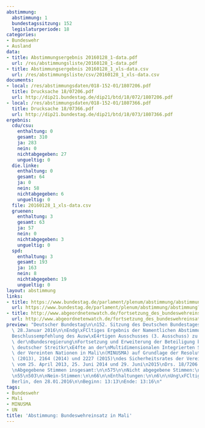 ```yaml
---
abstimmung:
  abstimmung: 1
  bundestagssitzung: 152
  legislaturperiode: 18
categories:
- Bundeswehr
- Ausland
data:
- title: Abstimmungsergebnis 20160128_1-data.pdf
  url: /res/abstimmungsliste/20160128_1-data.pdf
- title: Abstimmungsergebnis 20160128_1_xls-data.csv
  url: /res/abstimmungsliste/csv/20160128_1_xls-data.csv
documents:
- local: /res/abstimmungsdaten/018-152-01/1807206.pdf
  title: Drucksache 18/07206.pdf
  url: http://dip21.bundestag.de/dip21/btd/18/072/1807206.pdf
- local: /res/abstimmungsdaten/018-152-01/1807366.pdf
  title: Drucksache 18/07366.pdf
  url: http://dip21.bundestag.de/dip21/btd/18/073/1807366.pdf
ergebnis:
  cdu/csu:
    enthaltung: 0
    gesamt: 310
    ja: 283
    nein: 0
    nichtabgegeben: 27
    ungueltig: 0
  die.linke:
    enthaltung: 0
    gesamt: 64
    ja: 0
    nein: 58
    nichtabgegeben: 6
    ungueltig: 0
  file: 20160128_1_xls-data.csv
  gruenen:
    enthaltung: 3
    gesamt: 63
    ja: 57
    nein: 0
    nichtabgegeben: 3
    ungueltig: 0
  spd:
    enthaltung: 3
    gesamt: 193
    ja: 163
    nein: 8
    nichtabgegeben: 19
    ungueltig: 0
layout: abstimmung
links:
- title: https://www.bundestag.de/parlament/plenum/abstimmung/abstimmung?id=382
  url: https://www.bundestag.de/parlament/plenum/abstimmung/abstimmung?id=382
- title: http://www.abgeordnetenwatch.de/fortsetzung_des_bundeswehreinsatzes_in_mali-1105-782.html
  url: http://www.abgeordnetenwatch.de/fortsetzung_des_bundeswehreinsatzes_in_mali-1105-782.html
preview: "Deutscher Bundestag\n\n152. Sitzung des Deutschen Bundestages\nam Donnerstag,\
  \ 28.Januar 2016\n\nEndg\xFCltiges Ergebnis der Namentlichen Abstimmung Nr. 1\n\n\
  Beschlussempfehlung des Ausw\xE4rtigen Ausschusses (3. Ausschuss) zu dem Antrag\
  \ der\nBundesregierung\nFortsetzung und Erweiterung der Beteiligung bewaffneter\
  \ deutscher Streitkr\xE4fte an der\nMultidimensionalen Integrierten Stabilisierungsmission\
  \ der Vereinten Nationen in Mali\n(MINUSMA) auf Grundlage der Resolutionen 2100\
  \ (2013), 2164 (2014) und 2227 (2015)\ndes Sicherheitsrates der Vereinten Nationen\
  \ vom 25. April 2013, 25. Juni 2014 und 29. Juni\n2015\nDrs. 18/7206 und 18/7366\n\
  \nAbgegebene Stimmen insgesamt:\n\n575\n\nNicht abgegebene Stimmen:\nJa-Stimmen:\n\
  \n55\n503\n\nNein-Stimmen:\n\n66\n\nEnthaltungen:\n\n6\n\nUng\xFCltige:\n\n0\n\n\
  Berlin, den 28.01.2016\n\nBeginn: 13:13\nEnde: 13:16\n"
tags:
- Bundeswehr
- Mali
- MINUSMA
- UN
title: 'Abstimmung: Bundeswehreinsatz in Mali'
---
```

